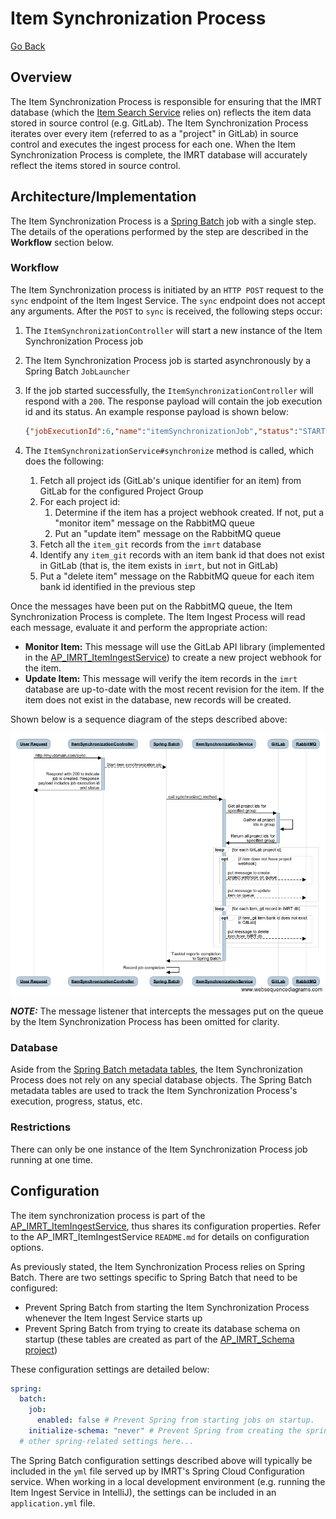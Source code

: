 # Item Synchronization Process

[Go Back](Architecture.md)

## Overview
The Item Synchronization Process is responsible for ensuring that the IMRT database (which the [Item Search Service](https://github.com/SmarterApp/AP_IMRT_ItemSearchService) relies on) reflects the item data stored in source control (e.g. GitLab).  The Item Synchronization Process iterates over every item (referred to as a "project" in GitLab) in source control and executes the ingest process for each one.  When the Item Synchronization Process is complete, the IMRT database will accurately reflect the items stored in source control.

## Architecture/Implementation
The Item Synchronization Process is a [Spring Batch](https://projects.spring.io/spring-batch/) job with a single step.  The details of the operations performed by the step are described in the **Workflow** section below.

### Workflow
The Item Synchronization process is initiated by an `HTTP POST` request to the `sync` endpoint of the Item Ingest Service.  The `sync` endpoint does not accept any arguments.  After the `POST` to `sync` is received, the following steps occur:

1. The `ItemSynchronizationController` will start a new instance of the Item Synchronization Process job
2. The Item Synchronization Process job is started asynchronously by a Spring Batch `JobLauncher`
3. If the job started successfully, the `ItemSynchronizationController` will respond with a `200`.  The response payload will contain the job execution id and its status.  An example response payload is shown below:

	```json
	{"jobExecutionId":6,"name":"itemSynchronizationJob","status":"STARTING"}
	```
	 
4. The `ItemSynchronizationService#synchronize` method is called, which does the following:
    1. Fetch all project ids (GitLab's unique identifier for an item) from GitLab for the configured Project Group
    2. For each project id:
        1.  Determine if the item has a project webhook created.  If not, put a "monitor item" message on the RabbitMQ queue
        2. Put an "update item" message on the RabbitMQ queue
    3. Fetch all the `item_git` records from the `imrt` database
    4. Identify any `item_git` records with an item bank id that does not exist in GitLab (that is, the item exists in `imrt`, but not in GitLab)
    5. Put a "delete item" message on the RabbitMQ queue for each item bank id identified in the previous step

Once the messages have been put on the RabbitMQ queue, the Item Synchronization Process is complete.  The Item Ingest Process will read each message, evaluate it and perform the appropriate action:

* **Monitor Item:** This message will use the GitLab API library (implemented in the [AP\_IMRT\_ItemIngestService](https://github.com/SmarterApp/AP_IMRT_ItemIngestService/blob/develop/src/main/java/org/opentestsystem/ap/imrt/iis/client/GitlabClientImpl.java)) to create a new project webhook for the item.
* **Update Item:** This message will verify the item records in the `imrt` database are up-to-date with the most recent revision for the item.  If the item does not exist in the database, new records will be created.

Shown below is a sequence diagram of the steps described above:

![item synchronization sequence diagram](../assets/images/imrt-item-sync-job-sequence.png)

***NOTE:*** The message listener that intercepts the messages put on the queue by the Item Synchronization Process has been omitted for clarity.

### Database
Aside from the [Spring Batch metadata tables](https://docs.spring.io/spring-batch/trunk/reference/html/metaDataSchema.html), the Item Synchronization Process does not rely on any special database objects.  The Spring Batch metadata tables are used to track the Item Synchronization Process's execution, progress, status, etc.

### Restrictions
There can only be one instance of the Item Synchronization Process job running at one time.

## Configuration
The item synchronization process is part of the [AP\_IMRT\_ItemIngestService](https://github.com/SmarterApp/AP_IMRT_ItemIngestService), thus shares its configuration properties.  Refer to the AP\_IMRT\_ItemIngestService `README.md` for details on configuration options.

As previously stated, the Item Synchronization Process relies on Spring Batch.  There are two settings specific to Spring Batch that need to be configured:

* Prevent Spring Batch from starting the Item Synchronization Process whenever the Item Ingest Service starts up
* Prevent Spring Batch from trying to create its database schema on startup (these tables are created as part of the [AP\_IMRT\_Schema project](https://github.com/SmarterApp/AP_IMRT_Schema))

These configuration settings are detailed below:

```yaml
spring:
  batch:
    job:
      enabled: false # Prevent Spring from starting jobs on startup.
    initialize-schema: "never" # Prevent Spring from creating the spring batch schema on startup.
  # other spring-related settings here...
```

The Spring Batch configuration settings described above will typically be included in the `yml` file served up by IMRT's Spring Cloud Configuration service.  When working in a local development environment (e.g. running the Item Ingest Service in IntelliJ), the settings can be included in an `application.yml` file.

